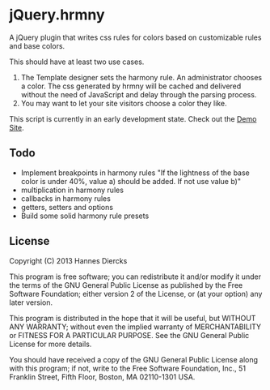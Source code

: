 jQuery.hrmny
============

A jQuery plugin that writes css rules for colors based on customizable rules and base colors.

This should have at least two use cases.

1. The Template designer sets the harmony rule. An administrator chooses a color. The css generated by hrmny will be cached and delivered without the need of JavaScript and delay through the parsing process.
2. You may want to let your site visitors choose a color they like.


This script is currently in an early development state.
Check out the [Demo Site](http://xiphe.github.com/jquery.hrmny/).


Todo
----

* Implement breakpoints in harmony rules "If the lightness of the base color is under 40%, value a) should be added. If not use value b)"
* multiplication in harmony rules
* callbacks in harmony rules
* getters, setters and options
* Build some solid harmony rule presets


License
-------

Copyright (C) 2013 Hannes Diercks

This program is free software; you can redistribute it and/or modify it under the terms of the GNU General Public License as published by the Free Software Foundation; either version 2 of the License, or (at your option) any later version.

This program is distributed in the hope that it will be useful, but WITHOUT ANY WARRANTY; without even the implied warranty of MERCHANTABILITY or FITNESS FOR A PARTICULAR PURPOSE. See the GNU General Public License for more details.

You should have received a copy of the GNU General Public License along with this program; if not, write to the Free Software Foundation, Inc., 51 Franklin Street, Fifth Floor, Boston, MA 02110-1301 USA.